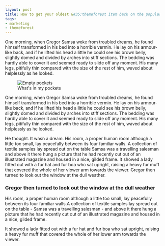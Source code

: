 ```yaml
---
layout: post
title: How to get your oldest &#35;themeforest item back on the popular list
tags:
- marketing
- themeforest
---
```


One morning, when Gregor Samsa woke from troubled dreams, he found himself transformed in his bed into a horrible vermin. He lay on his armour-like back, and if he lifted his head a little he could see his brown belly, slightly domed and divided by arches into stiff sections. The bedding was hardly able to cover it and seemed ready to slide off any moment. His many legs, pitifully thin compared with the size of the rest of him, waved about helplessly as he looked.

<figure>
	<img src="http://demo.krownthemes.com/jackman/img/blog_1.jpg" alt="Empty pockets">
	<figcaption>What's in my pockets</figcaption>
</figure>

One morning, when Gregor Samsa woke from troubled dreams, he found himself transformed in his bed into a horrible vermin. He lay on his armour-like back, and if he lifted his head a little he could see his brown belly, slightly domed and divided by arches into stiff sections. The bedding was hardly able to cover it and seemed ready to slide off any moment. His many legs, pitifully thin compared with the size of the rest of him, waved about helplessly as he looked.

He thought. It wasn a dream. His room, a proper human room although a little too small, lay peacefully between its four familiar walls. A collection of textile samples lay spread out on the table Samsa was a travelling salesman and above it there hung a picture that he had recently cut out of an illustrated magazine and housed in a nice, gilded frame. It showed a lady fitted out with a fur hat and fur boa who sat upright, raising a heavy fur muff that covered the whole of her vlower arm towards the viewer. Gregor then turned to look out the window at the dull weather.

### Gregor then turned to look out the window at the dull weather ###

His room, a proper human room although a little too small, lay peacefully between its four familiar walls.A collection of textile samples lay spread out on the table - Samsa was a travelling salesman - and above it there hung a picture that he had recently cut out of an illustrated magazine and housed in a nice, gilded frame.

It showed a lady fitted out with a fur hat and fur boa who sat upright, raising a heavy fur muff that covered the whole of her lower arm towards the viewer.
